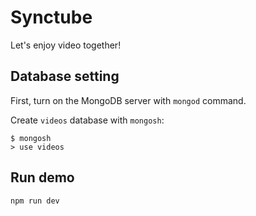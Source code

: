 # Synctube 
Let's enjoy video together!

## Database setting
First, turn on the MongoDB server with `mongod` command.

Create `videos` database with `mongosh`:
```
$ mongosh
> use videos
```

## Run demo
```
npm run dev
```